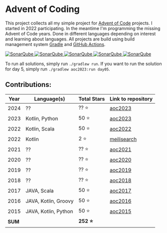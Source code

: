 # Advent of Coding

This project collects all my simple project for [Advent of Code](https://adventofcode.com/) projects. I started in 2022
participating. In the meantime I'm programming the missing Advent of Code years. Done in different languages depending
on interest and learning about languages. All projects are build using build management system 
[Gradle](https://gradle.org/) and [GitHub Actions](https://docs.github.com/actions).

[![SonarQube](https://sonarcloud.io/api/project_badges/measure?project=de.havox_design.aoc%3Aadvent_of_code&metric=alert_status "The current SonarQube analysis status")
![SonarQube](https://sonarcloud.io/api/project_badges/measure?project=de.havox_design.aoc%3Aadvent_of_code&metric=coverage "The current coverage")
![SonarQube](https://sonarcloud.io/api/project_badges/measure?project=de.havox_design.aoc%3Aadvent_of_code&metric=bugs "The current number of SonarQube bugs")
![SonarQube](https://sonarcloud.io/api/project_badges/measure?project=de.havox_design.aoc%3Aadvent_of_code&metric=vulnerabilities "The current number of SonarQube vulnerabilities")
![SonarQube](https://sonarcloud.io/api/project_badges/measure?project=de.havox_design.aoc%3Aadvent_of_code&metric=code_smells "The current number of SonarQube code smells")](https://sonarcloud.io/dashboard?id=de.havox_design.aoc:advent_of_code)

To run all solutions, simply run `./gradlew run`. If you want to run the solution for day 5, simply run
`./gradlew aoc2023:run day05`.

## Contributions:
| Year    | Language(s)          | Total Stars | Link to repository                                                                 |
|---------|----------------------|-------------|------------------------------------------------------------------------------------|
| 2024    | ??                   | ?? ⭐        | [aoc2023](https://github.com/Gentleman1983/advent-of-code/tree/main/aoc2024)       |
| 2023    | Kotlin, Python       | 50 ⭐        | [aoc2023](https://github.com/Gentleman1983/advent-of-code/tree/main/aoc2023)       |
| 2022    | Kotlin, Scala        | 50 ⭐        | [aoc2022](https://github.com/Gentleman1983/advent-of-code/tree/main/aoc2021)       |
| 2022    | Kotlin               | 2 ⭐         | [meilisearch](https://github.com/Gentleman1983/advent-of-code/tree/main/meili2022) |
| 2021    | ??                   | ?? ⭐        | [aoc2021](https://github.com/Gentleman1983/aoc2021)                                |
| 2020    | ??                   | ?? ⭐        | [aoc2020](https://github.com/Gentleman1983/advent-of-code/tree/main/aoc2020)       |
| 2019    | ??                   | ?? ⭐        | [aoc2019](https://github.com/Gentleman1983/advent-of-code/tree/main/aoc2019)       |
| 2018    | ??                   | ?? ⭐        | [aoc2018](https://github.com/Gentleman1983/advent-of-code/tree/main/aoc2018)       |
| 2017    | JAVA, Scala          | 50 ⭐        | [aoc2017](https://github.com/Gentleman1983/advent-of-code/tree/main/aoc2017)       |
| 2016    | JAVA, Kotlin, Groovy | 50 ⭐        | [aoc2016](https://github.com/Gentleman1983/advent-of-code/tree/main/aoc2016)       |
| 2015    | JAVA, Kotlin, Python | 50 ⭐        | [aoc2015](https://github.com/Gentleman1983/advent-of-code/tree/main/aoc2015)       |
| **SUM** |                      | **252 ⭐**   |                                                                                    |

